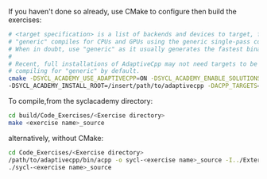 If you haven't done so already, use CMake to configure then build the exercises:
```sh
# <target specification> is a list of backends and devices to target, for example
# "generic" compiles for CPUs and GPUs using the generic single-pass compiler.
# When in doubt, use "generic" as it usually generates the fastest binaries.
#
# Recent, full installations of AdaptiveCpp may not need targets to be provided,
# compiling for "generic" by default.
cmake -DSYCL_ACADEMY_USE_ADAPTIVECPP=ON -DSYCL_ACADEMY_ENABLE_SOLUTIONS=OFF
-DSYCL_ACADEMY_INSTALL_ROOT=/insert/path/to/adaptivecpp -DACPP_TARGETS="<target specification>" ..
```

To compile,from the syclacademy directory:
```sh
cd build/Code_Exercises/<Exercise directory>
make <exercise name>_source
```
 
alternatively, without CMake:
```sh
cd Code_Exercises/<Exercise directory>
/path/to/adaptivecpp/bin/acpp -o sycl-<exercise name>_source -I../External/Catch2/single_include --acpp-targets="<target specification>" source.cpp
./sycl-<exercise name>_source
```
